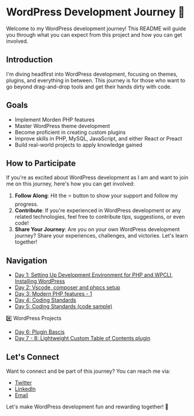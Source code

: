 # WordPress Development Journey 🚀

Welcome to my WordPress development journey! This README will guide you through what you can expect from this project and how you can get involved.

## Introduction

I'm diving headfirst into WordPress development, focusing on themes, plugins, and everything in between. This journey is for those who want to go beyond drag-and-drop tools and get their hands dirty with code.

## Goals

- Implement Morden PHP features
- Master WordPress theme development
- Become proficient in creating custom plugins
- Improve skills in PHP, MySQL, JavaScript, and either React or Preact
- Build real-world projects to apply knowledge gained

## How to Participate

If you're as excited about WordPress development as I am and want to join me on this journey, here's how you can get involved:

1. **Follow Along**: Hit the ⭐️ button to show your support and follow my progress.
2. **Contribute**: If you're experienced in WordPress development or any related technologies, feel free to contribute tips, suggestions, or even code!
3. **Share Your Journey**: Are you on your own WordPress development journey? Share your experiences, challenges, and victories. Let's learn together!

## Navigation
- [Day 1: Setting Up Development Environment for PHP and WPCLI, Installing WordPress](./learning/day1/README.md)
- [Day 2: Vscode, composer and phpcs setup](./learning/day2/README.md)
- [Day 3: Modern PHP features - 1 ](./learning/day3/README.md)
- [Day 4: Coding Standards ](./learning/day4/README.md)
- [Day 5: Coding Standards (code sample) ](./learning/day5/README.md)

#️⃣ WordPress Projects
- [Day 6: Plugin Bascis ](./learning/day6/README.md)
- [Day 7 - 8: Lightweight Custom Table of Contents plugin](./projects/wp-toc-lite/README.md)

## Let's Connect

Want to connect and be part of this journey? You can reach me via:

- [Twitter](https://twitter.com/subaasw)
- [LinkedIn](https://linkedin.com/in/mrsbs)
- [Email](mailto:mrsbs.giri@gmail.com)

Let's make WordPress development fun and rewarding together! 🎉
